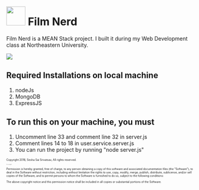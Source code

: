 <h1><img src="https://film-nerd.herokuapp.com/project/img/film_nerd_logo.jpg" height=50px> Film Nerd</h1>


<p>Film Nerd is a MEAN Stack project. I built it during my Web Development class at Northeastern University.</p>

<img src="https://excellentwebworld.com/wp-content/uploads/2017/09/images-3.jpg">


<h2>Required Installations on local machine</h2>
<ol>
  <li>nodeJs</li>
  <li>MongoDB</li>
  <li>ExpressJS</li>
</ol>  



<h2>To run this on your machine, you must</h2>
<ol>
  <li>Uncomment line 33 and comment line 32 in server.js</li>
  <li>Comment lines 14 to 18 in user.service.server.js﻿</li>
  <li>You can run the project by running "node server.js"</li>
</ol>  
 


<p style="font-size:50%;">Copyright 2016, Sesha Sai Srivatsav, All rights reserved.</p>
<p style="font-size:11%;">This is a paragraph.</p>

<p style="font-size:50%;">Permission is hereby granted, free of charge, to any person obtaining a copy
of this software and associated documentation files (the "Software"), to deal
in the Software without restriction, including without limitation the rights
to use, copy, modify, merge, publish, distribute, sublicense, and/or sell
copies of the Software, and to permit persons to whom the Software is
furnished to do so, subject to the following conditions:</p>

<p style="font-size:50%;">The above copyright notice and this permission notice shall be included in
all copies or substantial portions of the Software.</p>
